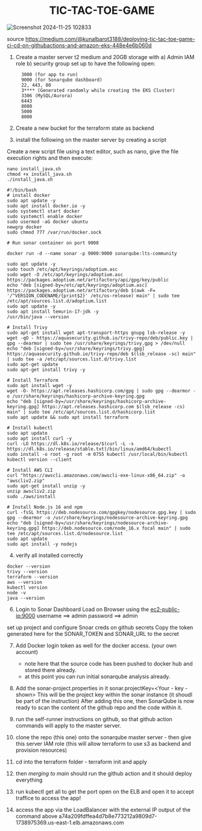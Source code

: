<h1 align="center">TIC-TAC-TOE-GAME</h1>

![Screenshot 2024-11-25 102833](https://github.com/user-attachments/assets/b7cae5c0-070d-47a0-9ca9-87f812a8dd4d)


source
https://medium.com/@kunalbarot3188/deploying-tic-tac-toe-game-ci-cd-on-githubactions-and-amazon-eks-448e4e6b060d

1) Create a master server t2 medium and 20GB storage with
   a) Admin IAM role
   b) security group set up to have the following open:
   ```
     3000 (for app to run)
     9000 (for Sonarqube dashboard)
     22, 443, 80
     3**** (Generated randomly while creating the EKS Cluster)
     3306 (MySQL/Aurora)
     6443
     8080
     5000
     8000
   ```

3) Create a new bucket for the terraform state as backend

4) install the following on the master server by creating a script

Create a new script file using a text editor, such as nano, give the file execution rights and then execute:

```
nano install_java.sh
chmod +x install_java.sh
./install_java.sh
```

```
#!/bin/bash
# install docker
sudo apt update -y
sudo apt install docker.io -y
sudo systemctl start docker
sudo systemctl enable docker
sudo usermod -aG docker ubuntu
newgrp docker
sudo chmod 777 /var/run/docker.sock

# Run sonar container on port 9000

docker run -d --name sonar -p 9000:9000 sonarqube:lts-community

sudo apt update -y
sudo touch /etc/apt/keyrings/adoptium.asc
sudo wget -O /etc/apt/keyrings/adoptium.asc https://packages.adoptium.net/artifactory/api/gpg/key/public
echo "deb [signed-by=/etc/apt/keyrings/adoptium.asc] https://packages.adoptium.net/artifactory/deb $(awk -F= '/^VERSION_CODENAME/{print$2}' /etc/os-release) main" | sudo tee /etc/apt/sources.list.d/adoptium.list
sudo apt update -y
sudo apt install temurin-17-jdk -y
/usr/bin/java --version

# Install Trivy
sudo apt-get install wget apt-transport-https gnupg lsb-release -y
wget -qO - https://aquasecurity.github.io/trivy-repo/deb/public.key | gpg --dearmor | sudo tee /usr/share/keyrings/trivy.gpg > /dev/null
echo "deb [signed-by=/usr/share/keyrings/trivy.gpg] https://aquasecurity.github.io/trivy-repo/deb $(lsb_release -sc) main" | sudo tee -a /etc/apt/sources.list.d/trivy.list
sudo apt-get update
sudo apt-get install trivy -y

# Install Terraform
sudo apt install wget -y
wget -O- https://apt.releases.hashicorp.com/gpg | sudo gpg --dearmor -o /usr/share/keyrings/hashicorp-archive-keyring.gpg
echo "deb [signed-by=/usr/share/keyrings/hashicorp-archive-keyring.gpg] https://apt.releases.hashicorp.com $(lsb_release -cs) main" | sudo tee /etc/apt/sources.list.d/hashicorp.list
sudo apt update && sudo apt install terraform

# Install kubectl
sudo apt update
sudo apt install curl -y
curl -LO https://dl.k8s.io/release/$(curl -L -s https://dl.k8s.io/release/stable.txt)/bin/linux/amd64/kubectl
sudo install -o root -g root -m 0755 kubectl /usr/local/bin/kubectl
kubectl version --client

# Install AWS CLI 
curl "https://awscli.amazonaws.com/awscli-exe-linux-x86_64.zip" -o "awscliv2.zip"
sudo apt-get install unzip -y
unzip awscliv2.zip
sudo ./aws/install

# Install Node.js 16 and npm
curl -fsSL https://deb.nodesource.com/gpgkey/nodesource.gpg.key | sudo gpg --dearmor -o /usr/share/keyrings/nodesource-archive-keyring.gpg
echo "deb [signed-by=/usr/share/keyrings/nodesource-archive-keyring.gpg] https://deb.nodesource.com/node_16.x focal main" | sudo tee /etc/apt/sources.list.d/nodesource.list
sudo apt update
sudo apt install -y nodejs

```
4) verify all installed correctly

```
docker --version
trivy --version
terraform --version
aws --version
kubectl version
node -v
java --version
```

6) Login to Sonar Dashboard
Load on Browser using the <ec2-public-ip:9000>
username ==> admin
password ==> admin

set up project and configure Snoar creds on github secrets
Copy the token generated here for the SONAR_TOKEN and SONAR_URL to the secret 

7) Add Docker login token as well for the docker access. (your own account)
   - note here that the source code has been pushed to docker hub and stored there already.
   - at this point you can run initial sonarqube analysis already.

8) Add the sonar-project.properties in it
sonar.projectKey=<Your - key - shown>
This will be the project key within the sonar instance (it shoudl be part of the instruction)
After adding this one, then SonarQube is now ready to scan the content of the github repo and the code within it.

9) run the self-runner instructions on github, so that github action commands will apply to the master server.
10) clone the repo (this one) onto the sonarqube master server - then give this server IAM role (this will allow terraform to use s3 as backend and provision resources)
11) cd into the terraform folder - terraform init and apply
12) then *merging to main* should run the github action and it should deploy everything
13) run kubectl get all to get the port open on the ELB and open it to accept traffice to access the app!
14) access the app via the LoadBalancer with the external IP output of the command above
   a74a209fdffea4d7b8e773212a9809d7-1738975369.us-east-1.elb.amazonaws.com
